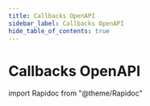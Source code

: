 ```yaml
---
title: Callbacks OpenAPI
sidebar_label: Callbacks OpenAPI
hide_table_of_contents: true
---
```


# Callbacks OpenAPI

import Rapidoc from "@theme/Rapidoc"

<Rapidoc apiUrl="https://develop--s-money-documentation-site.netlify.appcallbacks.json"  isRelative ="">
</Rapidoc>
